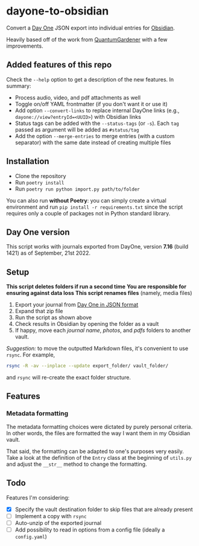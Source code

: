 # dayone-to-obsidian

Convert a [Day One](https://dayoneapp.com/) JSON export into individual entries for [Obsidian](https://obsidian.md).

Heavily based off of the work from [QuantumGardener](https://github.com/quantumgardener/dayone-to-obsidian) with a few improvements.

## Added features of this repo

Check the `--help` option to get a description of the new features. In summary:

- Process audio, video, and pdf attachments as well
- Toggle on/off YAML frontmatter (if you don't want it or use it)
- Add option `--convert-links` to replace internal DayOne links (e.g., `dayone://view?entryId=<UUID>`) with Obsidian links
- Status tags can be added with the `--status-tags` (or `-s`). Each `tag` passed as argument will be added as `#status/tag`
- Add the option `--merge-entries` to merge entries (with a custom separator) with the same date instead of creating multiple files

## Installation

- Clone the repository
- Run `poetry install`
- Run `poetry run python import.py path/to/folder`

You can also run **without Poetry**: you can simply create a virtual environment and run `pip install -r requirements.txt` since the script requires only a couple of packages not in Python standard library.

## Day One version

This script works with journals exported from DayOne, version **7.16** (build 1421) as of September, 21st 2022.

## Setup

**This script deletes folders if run a second time**
**You are responsible for ensuring against data loss**
**This script renames files** (namely, media files)

1. Export your journal from [Day One in JSON format](https://help.dayoneapp.com/en/articles/440668-exporting-entries)
2. Expand that zip file
3. Run the script as shown above
4. Check results in Obsidian by opening the folder as a vault
5. If happy, move each _journal name_, _photos_, and _pdfs_ folders to another vault.

_Suggestion:_ to move the outputted Markdown files, it's convenient to use `rsync`. For example,

```bash
rsync -R -av --inplace --update export_folder/ vault_folder/
```

and `rsync` will re-create the exact folder structure.

## Features

### Metadata formatting

The metadata formatting choices were dictated by purely personal criteria. In other words, the files are formatted the way I want them in my Obsidian vault.

That said, the formatting can be adapted to one's purposes very easily. Take a look at the definition of the `Entry` class at the beginning of `utils.py` and adjust the `__str__` method to change the formatting.

## Todo

Features I'm considering:

- [x] Specify the vault destination folder to skip files that are already present
- [ ] Implement a copy with `rsync`
- [ ] Auto-unzip of the exported journal
- [ ] Add possibility to read in options from a config file (ideally a `config.yaml`)
